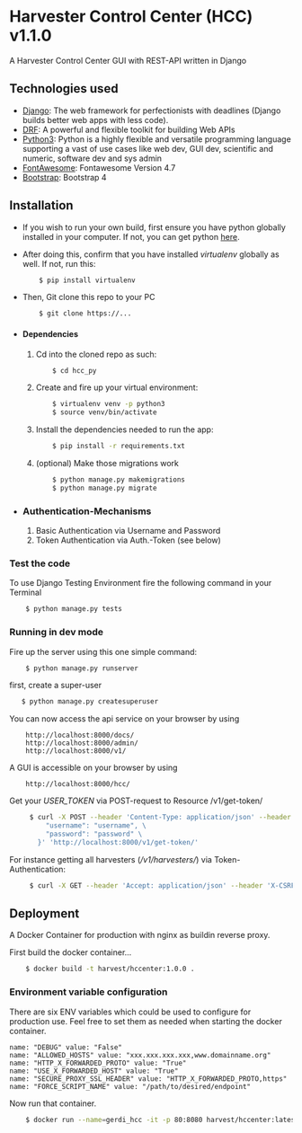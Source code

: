 # Harvester Control Center (HCC) v1.1.0
A Harvester Control Center GUI with REST-API written in Django

## Technologies used
* [Django](https://www.djangoproject.com/): The web framework for perfectionists with deadlines (Django builds better web apps with less code).
* [DRF](https://www.django-rest-framework.org/): A powerful and flexible toolkit for building Web APIs
* [Python3](http://www.python.org): Python is a highly flexible and versatile programming language supporting a vast of use cases like web dev, GUI dev, scientific and numeric, software dev and sys admin
* [FontAwesome](https://fontawesome.com/v4.7.0/icons/): Fontawesome Version 4.7
* [Bootstrap](https://getbootstrap.com/docs/4.1/getting-started/introduction/): Bootstrap 4

## Installation
* If you wish to run your own build, first ensure you have python globally installed in your computer. If not, you can get python [here](https://www.python.org").
* After doing this, confirm that you have installed _virtualenv_ globally as well. If not, run this:
    ```bash
        $ pip install virtualenv
    ```

* Then, Git clone this repo to your PC
    ```bash
        $ git clone https://...
    ```

* #### Dependencies
    1. Cd into the cloned repo as such:
        ```bash
            $ cd hcc_py
        ```
    2. Create and fire up your virtual environment:
        ```bash
            $ virtualenv venv -p python3
            $ source venv/bin/activate
        ```
    3. Install the dependencies needed to run the app:
        ```bash
            $ pip install -r requirements.txt
        ```
    4. (optional) Make those migrations work
        ```bash
            $ python manage.py makemigrations
            $ python manage.py migrate
        ```

* ### Authentication-Mechanisms
   1. Basic Authentication via Username and Password
   2. Token Authentication via Auth.-Token (see below)

### Test the code
   To use Django Testing Environment fire the following command in your Terminal
   ```bash
       $ python manage.py tests
   ```

### Running in dev mode
   Fire up the server using this one simple command:
   ```bash
       $ python manage.py runserver
   ```

   first, create a super-user
   ```bash
      $ python manage.py createsuperuser
   ```

   You can now access the api service on your browser by using
   ```
       http://localhost:8000/docs/
       http://localhost:8000/admin/
       http://localhost:8000/v1/
   ```
    
   A GUI is accessible on your browser by using
   ```
       http://localhost:8000/hcc/
   ```

   Get your _USER_TOKEN_ via POST-request to Resource /v1/get-token/
   ```bash
        $ curl -X POST --header 'Content-Type: application/json' --header 'Accept: application/json' -d '{ \
            "username": "username", \
            "password": "password" \
          }' 'http://localhost:8000/v1/get-token/'
   ```

   For instance getting all harvesters (_/v1/harvesters/_) via Token-Authentication:
   ```bash
        $ curl -X GET --header 'Accept: application/json' --header 'X-CSRFToken: AJcweNkQirt51Z2lg0c94FujhSNYFiu5grZLR2N4D8r1X2wrUaUlK8EOieEStFR9' --header 'Authorization: Token [USER_TOKEN]' 'http://localhost:8000/v1/harvesters/'
   ```

## Deployment
A Docker Container for production with nginx as buildin reverse proxy.

First build the docker container...
   ```bash
       $ docker build -t harvest/hccenter:1.0.0 .
   ````
### Environment variable configuration
There are six ENV variables which could be used to configure for production use. 
Feel free to set them as needed when starting the docker container.

    name: "DEBUG" value: "False"
    name: "ALLOWED_HOSTS" value: "xxx.xxx.xxx.xxx,www.domainname.org"
    name: "HTTP_X_FORWARDED_PROTO" value: "True"
    name: "USE_X_FORWARDED_HOST" value: "True"
    name: "SECURE_PROXY_SSL_HEADER" value: "HTTP_X_FORWARDED_PROTO,https"
    name: "FORCE_SCRIPT_NAME" value: "/path/to/desired/endpoint"
   
   Now run that container.
   ```bash
       $ docker run --name=gerdi_hcc -it -p 80:8080 harvest/hccenter:latest
   ```
